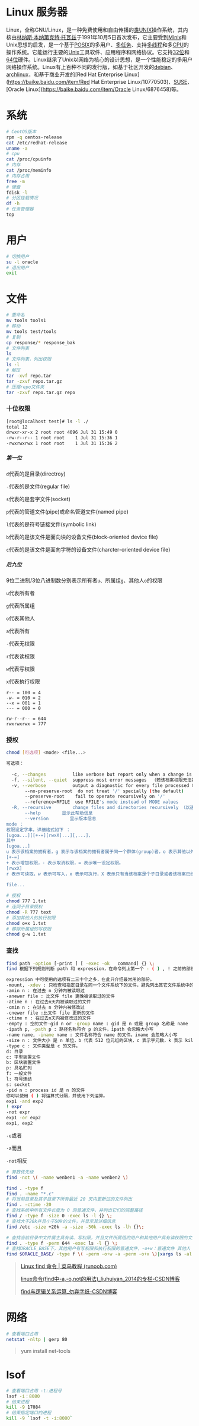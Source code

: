 # Linux 服务器

Linux，全称GNU/Linux，是一种免费使用和自由传播的[类UNIX](https://baike.baidu.com/item/类UNIX/9032872)操作系统，其内核由[林纳斯·本纳第克特·托瓦兹](https://baike.baidu.com/item/林纳斯·本纳第克特·托瓦兹/1034429)于1991年10月5日首次发布，它主要受到[Minix](https://baike.baidu.com/item/Minix/7106045)和Unix思想的启发，是一个基于[POSIX](https://baike.baidu.com/item/POSIX)的多用户、[多任务](https://baike.baidu.com/item/多任务/1011764)、支持[多线程](https://baike.baidu.com/item/多线程/1190404)和多[CPU](https://baike.baidu.com/item/CPU)的操作系统。它能运行主要的[Unix](https://baike.baidu.com/item/Unix/219943)工具软件、应用程序和网络协议。它支持[32位](https://baike.baidu.com/item/32位/5812218)和[64位](https://baike.baidu.com/item/64位)硬件。Linux继承了Unix以网络为核心的设计思想，是一个性能稳定的多用户网络操作系统。Linux有上百种不同的发行版，如基于社区开发的[debian](https://baike.baidu.com/item/debian/748667)、[archlinux](https://baike.baidu.com/item/archlinux/10857530)，和基于商业开发的[Red Hat Enterprise Linux](https://baike.baidu.com/item/Red Hat Enterprise Linux/10770503)、[SUSE](https://baike.baidu.com/item/SUSE/60409)、[Oracle Linux](https://baike.baidu.com/item/Oracle Linux/6876458)等。





# 系统

```bash
# CentOS版本
rpm -q centos-release
cat /etc/redhat-release
uname -a
# cpu
cat /proc/cpuinfo
# 内存
cat /proc/meminfo
# 内存占用
free -m
# 硬盘
fdisk -l
# 分区挂载情况
df -h
# 任务管理器
top
```

# 用户

```bash
# 切换用户
su -l oracle
# 退出用户
exit
```



# 文件

```bash
# 重命名
mv tools tools1
# 移动
mv tools test/tools
# 复制
cp response/* response_bak
# 文件列表
ls
# 文件列表，列出权限
ls -l
# 解压
tar -xvf repo.tar
tar -zxvf repo.tar.gz
# 压缩repo文件夹
tar -zxvf repo.tar.gz repo
```

### 十位权限

```bash
[root@localhost test]# ls -l ./
total 12
drwxr-xr-x 2 root root 4096 Jul 31 15:49 0
-rw-r--r-- 1 root root    1 Jul 31 15:36 1
-rwxrwxrwx 1 root root    1 Jul 31 15:36 2
```

##### 第一位

`d`代表的是目录(directroy)

`-`代表的是文件(regular file)

`s`代表的是套字文件(socket)

`p`代表的管道文件(pipe)或命名管道文件(named pipe)

`l`代表的是符号链接文件(symbolic link)

`b`代表的是该文件是面向块的设备文件(block-oriented device file)

`c`代表的是该文件是面向字符的设备文件(charcter-oriented device file)

##### 后九位

9位二进制/3位八进制数分别表示所有者`u`、所属组`g`、其他人`o`的权限

`u`代表所有者

`g`代表所属组

`o`代表其他人

`a`代表所有



`-`代表无权限

`r`代表读权限

`w`代表写权限

`x`代表执行权限

```properties
r-- = 100 = 4
-w- = 010 = 2
--x = 001 = 1
--- = 000 = 0
```

```properties
rw-r--r-- = 644
rwxrwxrwx = 777
```

### 授权

```bash
chmod [可选项] <mode> <file...>

可选项：
 
  -c, --changes          like verbose but report only when a change is made (若该档案权限确实已经更改，才显示其更改动作)
  -f, --silent, --quiet  suppress most error messages  （若该档案权限无法被更改也不要显示错误讯息）
  -v, --verbose          output a diagnostic for every file processed（显示权限变更的详细资料）
       --no-preserve-root  do not treat '/' specially (the default)
       --preserve-root    fail to operate recursively on '/'
       --reference=RFILE  use RFILE's mode instead of MODE values
  -R, --recursive        change files and directories recursively （以递归的方式对目前目录下的所有档案与子目录进行相同的权限变更)
       --help        显示此帮助信息
       --version        显示版本信息
mode ：
权限设定字串，详细格式如下 ：
[ugoa...][[+-=][rwxX]...][,...]，
其中
[ugoa...]
u 表示该档案的拥有者，g 表示与该档案的拥有者属于同一个群体(group)者，o 表示其他以外的人，a 表示所有（包含上面三者）。
[+-=]
+ 表示增加权限，- 表示取消权限，= 表示唯一设定权限。
[rwxX]
r 表示可读取，w 表示可写入，x 表示可执行，X 表示只有当该档案是个子目录或者该档案已经被设定过为可执行。
     
file...
```



```bash
# 授权
chmod 777 1.txt
# 连同子目录授权
chmod -R 777 text
# 添加其他人的执行权限
chmod o+x 1.txt
# 移除所属组的写权限
chmod g-w 1.txt
```

### 查找

```bash
find path -option [-print ] [ -exec -ok   command] {} \;
find 根据下列规则判断 path 和 expression，在命令列上第一个 - ( ) , ! 之前的部份为 path，之后的是 expression。如果 path 是空字串则使用目前路径，如果 expression 是空字串则使用 -print 为预设 expression。

expression 中可使用的选项有二三十个之多，在此只介绍最常用的部份。
-mount, -xdev : 只检查和指定目录在同一个文件系统下的文件，避免列出其它文件系统中的文件
-amin n : 在过去 n 分钟内被读取过
-anewer file : 比文件 file 更晚被读取过的文件
-atime n : 在过去n天内被读取过的文件
-cmin n : 在过去 n 分钟内被修改过
-cnewer file :比文件 file 更新的文件
-ctime n : 在过去n天内被修改过的文件
-empty : 空的文件-gid n or -group name : gid 是 n 或是 group 名称是 name
-ipath p, -path p : 路径名称符合 p 的文件，ipath 会忽略大小写
-name name, -iname name : 文件名称符合 name 的文件。iname 会忽略大小写
-size n : 文件大小 是 n 单位，b 代表 512 位元组的区块，c 表示字元数，k 表示 kilo bytes，w 是二个位元组。
-type c : 文件类型是 c 的文件。
d: 目录
c: 字型装置文件
b: 区块装置文件
p: 具名贮列
f: 一般文件
l: 符号连结
s: socket
-pid n : process id 是 n 的文件
你可以使用 ( ) 将运算式分隔，并使用下列运算。
exp1 -and exp2
! expr
-not expr
exp1 -or exp2
exp1, exp2
```

`-o`或者

`-a`而且

`-not`相反

```bash
# 算数优先级
find -not \( -name wenben1 -a -name wenben2 \)
```

```bash
find . -type f
find . -name "*.c"
# 将当前目录及其子目录下所有最近 20 天内更新过的文件列出
find . -ctime -20
# 查找系统中所有文件长度为 0 的普通文件，并列出它们的完整路径
find / -type f -size 0 -exec ls -l {} \;
# 查找大于20k并且小于50k的文件，并显示其详细信息
find /etc -size +20k -a -size -50k -exec ls -lh {}\;

# 查找当前目录中文件属主具有读、写权限，并且文件所属组的用户和其他用户具有读权限的文件
find . -type f -perm 644 -exec ls -l {} \;
# 查找ORACLE_BASE下，其他用户有写权限和执行权限的普通文件，-o+w：普通文件 其他人 有写权限
find $ORACLE_BASE/ -type f \( -perm -o+w -a -perm -o+x \)|xargs ls -al
```

> [Linux find 命令 | 菜鸟教程 (runoob.com)](https://www.runoob.com/linux/linux-comm-find.html)
>
> [linux命令(find中-a,-o,not的用法)_liuhuiyan_2014的专栏-CSDN博客](https://blog.csdn.net/liuhuiyan_2014/article/details/45053919)
>
> [find与逻辑关系运算_勿弃字纸-CSDN博客](https://blog.csdn.net/zhaoyangkl2000/article/details/76407820)

# 网络

```bash
# 查看端口占用
netstat -nltp | gerp 80
```

> yum install net-tools

# lsof

```bash
# 查看端口占用 -t:进程号
lsof -i：8080
# 结束进程
kill -9 17084
# 结束指定端口的进程
kill -9 `lsof -t -i:8080`
```
